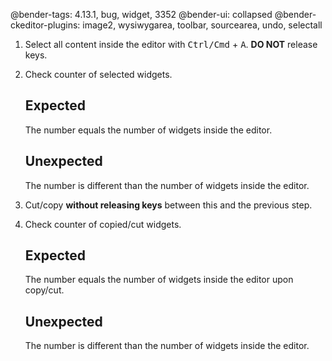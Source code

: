 @bender-tags: 4.13.1, bug, widget, 3352
@bender-ui: collapsed
@bender-ckeditor-plugins: image2, wysiwygarea, toolbar, sourcearea, undo, selectall

1. Select all content inside the editor with <kbd>Ctrl/Cmd</kbd> + <kbd>A</kbd>. **DO NOT** release keys.
2. Check counter of selected widgets.

	## Expected

	The number equals the number of widgets inside the editor.

	## Unexpected

	The number is different than the number of widgets inside the editor.
2. Cut/copy **without releasing keys** between this and the previous step.
3. Check counter of copied/cut widgets.

	## Expected

	The number equals the number of widgets inside the editor upon copy/cut.

	## Unexpected

	The number is different than the number of widgets inside the editor.
